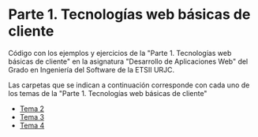 # Parte 1. Tecnologías web básicas de cliente

Código con los ejemplos y ejercicios de la "Parte 1. Tecnologías web básicas de cliente" en la asignatura "Desarrollo de Aplicaciones Web" del Grado en Ingeniería del Software de la ETSII URJC.

Las carpetas que se indican a continuación corresponde con cada uno de los temas de la "Parte 1. Tecnologías web básicas de cliente"

* [Tema 2](tema_2)
* [Tema 3](tema_3)
* [Tema 4](tema_4)